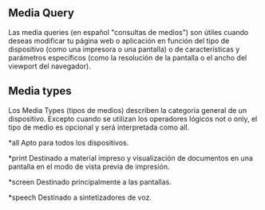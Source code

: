 ## Media Query
Las media queries (en español "consultas de medios") son útiles cuando deseas modificar tu página web o aplicación en función del tipo de dispositivo (como una impresora o una pantalla) o de características y parámetros específicos (como la resolución de la pantalla o el ancho del viewport del navegador).

## Media types
Los Media Types (tipos de medios) describen la categoría general de un dispositivo. Excepto cuando se utilizan los operadores lógicos not o only, el tipo de medio es opcional y será interpretada como all.

*all
Apto para todos los dispositivos.

*print
Destinado a material impreso y visualización de documentos en una pantalla en el modo de vista previa de impresión.

*screen
Destinado principalmente a las pantallas.

*speech
Destinado a sintetizadores de voz.